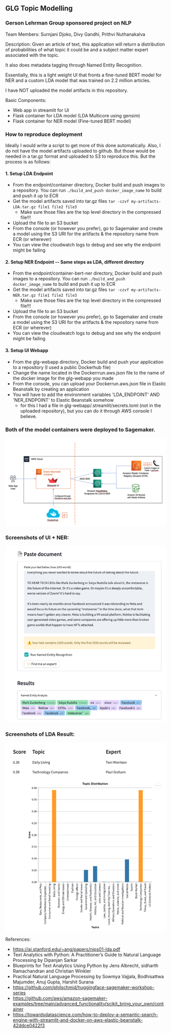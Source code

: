 ## GLG Topic Modelling

### Gerson Lehrman Group sponsored project on NLP

Team Members: Surnjani Djoko, Divy Gandhi, Prithvi Nuthanakalva

Description:
Given an article of text, this application will return a distribution of probabilities of what topic it could be and a subject matter expert associated with the topic.

It also does metadata tagging through Named Entity Recognition.

Essentially, this is a light weight UI that fronts a fine-tuned BERT model for NER and a custom LDA model that was trained on 2.2 million articles.

I have NOT uploaded the model artifacts in this repository.

Basic Components:
- Web app in streamlit for UI
- Flask container for LDA model (LDA Multicore using gensim)
- Flask container for NER model (Fine-tuned BERT model)

### How to reproduce deployment
Ideally I would write a script to get more of this done automatically. Also, I do not have the model artifacts uploaded to github. But those would be needed in a tar.gz format and uploaded to S3 to reproduce this.
But the process is as follows:
#### 1. Setup LDA Endpoint
- From the endpoint/container directory, Docker build and push images to a repository. You can run  ``./build_and_push docker_image_name`` to build and push it up to ECR
- Get the model artifacts saved into tar.gz files ``tar -czvf my-artifacts-LDA.tar.gz file1 file2 file3``
  - Make sure those files are the top level directory in the compressed file!!!
- Upload the file to an S3 bucket
- From the console (or however you prefer), go to Sagemaker and create a model using the S3 URI for the artifacts & the repository name from ECR (or wherever)
- You can view the cloudwatch logs to debug and see why the endpoint might be failing

#### 2. Setup NER Endpoint -- Same steps as LDA, different directory
- From the endpoint/container-bert-ner directory, Docker build and push images to a repository. You can run ``./build_and_push docker_image_name`` to build and push it up to ECR
- Get the model artifacts saved into tar.gz files ``tar -czvf my-artifacts-NER.tar.gz file1 file2 file3``
  - Make sure those files are the top level directory in the compressed file!!!
- Upload the file to an S3 bucket
- From the console (or however you prefer), go to Sagemaker and create a model using the S3 URI for the artifacts & the repository name from ECR (or wherever)
- You can view the cloudwatch logs to debug and see why the endpoint might be failing

#### 3. Setup UI Webapp
- From the glg-webapp directory, Docker build and push your application to a repository (I used a public Dockerhub file)
- Change the name located in the Dockerrrun.aws.json file to the name of the docker image for the glg-webapp you made
- From the console, you can upload your Dockerrun.aws.json file in Elastic Beanstalk by creating an application
- You will have to add the environment variables 'LDA_ENDPOINT' AND 'NER_ENDPOINT' to Elastic Beanstalk somehow
  - for this I had a file in glg-webapp/.streamlit/secrets.toml (not in the uploaded repository), but you can do it through AWS console I believe.


### Both of the model containers were deployed to Sagemaker.
![Image of AWS architecture using Sagemaker and Elastic Beanstalk](./architecture.png)

### Screenshots of UI + NER:
![Shows annotations and web form for submission](./NER_result.png)

### Screenshots of LDA Result:
![Shows annotations and web form for submission](./LDA_result.png)

References:
- https://ai.stanford.edu/~ang/papers/nips01-lda.pdf
- Text Analytics with Python: A Practitioner’s Guide to Natural Language Processing by Dipanjan Sarkar
- Blueprints for Text Analytics Using Python by Jens Albrecht, sidharth Ramachandran and Christian Winkler
- Practical Natural Language Processing by Sowmya Vajjala, Bodhisattwa Majumder, Anuj Gupta, Harshit Surana
- https://github.com/philschmid/huggingface-sagemaker-workshop-series
- https://github.com/aws/amazon-sagemaker-examples/tree/main/advanced_functionality/scikit_bring_your_own/container
- https://towardsdatascience.com/how-to-deploy-a-semantic-search-engine-with-streamlit-and-docker-on-aws-elastic-beanstalk-42ddce0422f3
